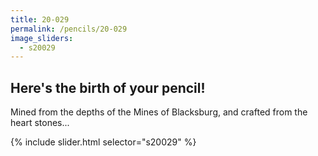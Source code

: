 ```yaml
---
title: 20-029
permalink: /pencils/20-029
image_sliders:
  - s20029
---
```


## Here's the birth of your pencil!

Mined from the depths of the Mines of Blacksburg, and crafted from the heart stones...

{% include slider.html selector="s20029" %}
